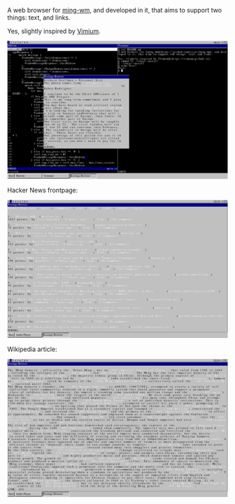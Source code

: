 A web browser for [ming-wm](https://github.com/stjet/ming-wm), and developed in it, that aims to support two things: text, and links.

Yes, slightly inspired by [Vimium](https://vimium.github.io).

![Koxinga among other windows](koxinga_within.png)

Hacker News frontpage:

![news.ycombinator.com](koxinga_hn.png)

Wikipedia article:

![en.wikipedia.org/wiki/Ming_dynasty](koxinga_wiki.png)
